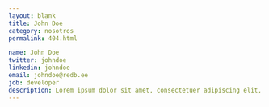 ```yaml
---
layout: blank
title: John Doe
category: nosotros
permalink: 404.html

name: John Doe
twitter: johndoe
linkedin: johndoe
email: johndoe@redb.ee
job: developer
description: Lorem ipsum dolor sit amet, consectetuer adipiscing elit, sed diam nonummy nibh euismod tincidunt ut laoreet dolore magna aliquam erat volutpat.
---
```

